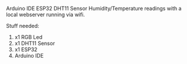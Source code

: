 Arduino IDE ESP32 DHT11 Sensor Humidity/Temperature readings with a local webserver running via wifi.

Stuff needed:

1. x1 RGB Led
2. x1 DHT11 Sensor
3. x1 ESP32
4. Arduino IDE

